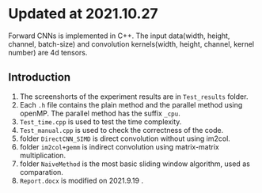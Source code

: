 # Updated at 2021.10.27
Forward CNNs is implemented in C++. The input data(width, height, channel, batch-size) and convolution kernels(width, height, channel, kernel number) are 4d tensors.
## Introduction
1. The screenshorts of the experiment results are in `Test_results` folder.
2. Each `.h` file contains the plain method and the parallel method using openMP. The parallel method has the suffix `_cpu`.
3. `Test_time.cpp` is used to test the time complexity.
4. `Test_manual.cpp` is used to check the correctness of the code. 
5. folder `DirectCNN_SIMD` is direct convolution without using im2col.
6. folder `im2col+gemm` is indirect convolution using matrix-matrix multiplication.
7. folder `NaiveMethod` is the most basic sliding window algorithm, used as comparation.
8. `Report.docx` is modified on 2021.9.19 .
